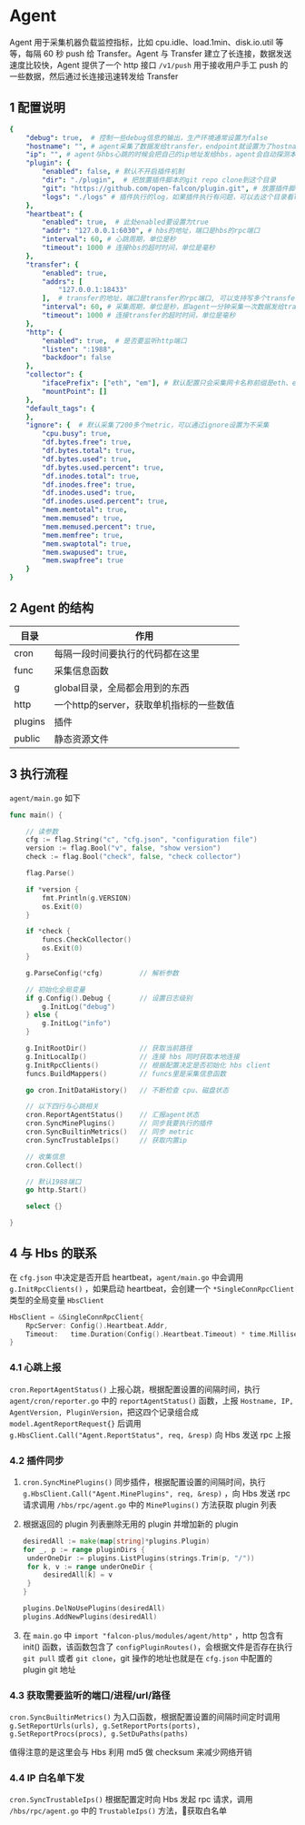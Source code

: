 

# Agent

Agent 用于采集机器负载监控指标，比如 cpu.idle、load.1min、disk.io.util 等等，每隔 60 秒 push 给 Transfer。Agent 与 Transfer 建立了长连接，数据发送速度比较快，Agent 提供了一个 http 接口 `/v1/push` 用于接收用户手工 push 的一些数据，然后通过长连接迅速转发给 Transfer



## 1 配置说明

```yaml
{
    "debug": true,  # 控制一些debug信息的输出，生产环境通常设置为false
    "hostname": "", # agent采集了数据发给transfer，endpoint就设置为了hostname，默认通过`hostname`获取，如果配置中配置了hostname，就用配置中的
    "ip": "", # agent与hbs心跳的时候会把自己的ip地址发给hbs，agent会自动探测本机ip，如果不想让agent自动探测，可以手工修改该配置
    "plugin": {
        "enabled": false, # 默认不开启插件机制
        "dir": "./plugin",  # 把放置插件脚本的git repo clone到这个目录
        "git": "https://github.com/open-falcon/plugin.git", # 放置插件脚本的git repo地址
        "logs": "./logs" # 插件执行的log，如果插件执行有问题，可以去这个目录看log
    },
    "heartbeat": {
        "enabled": true,  # 此处enabled要设置为true
        "addr": "127.0.0.1:6030", # hbs的地址，端口是hbs的rpc端口
        "interval": 60, # 心跳周期，单位是秒
        "timeout": 1000 # 连接hbs的超时时间，单位是毫秒
    },
    "transfer": {
        "enabled": true, 
        "addrs": [
            "127.0.0.1:18433"
        ],  # transfer的地址，端口是transfer的rpc端口, 可以支持写多个transfer的地址，agent会保证HA
        "interval": 60, # 采集周期，单位是秒，即agent一分钟采集一次数据发给transfer
        "timeout": 1000 # 连接transfer的超时时间，单位是毫秒
    },
    "http": {
        "enabled": true,  # 是否要监听http端口
        "listen": ":1988",
        "backdoor": false
    },
    "collector": {
        "ifacePrefix": ["eth", "em"], # 默认配置只会采集网卡名称前缀是eth、em的网卡流量，配置为空就会采集所有的，lo的也会采集。可以从/proc/net/dev看到各个网卡的流量信息
        "mountPoint": []
    },
    "default_tags": {
    },
    "ignore": {  # 默认采集了200多个metric，可以通过ignore设置为不采集
        "cpu.busy": true,
        "df.bytes.free": true,
        "df.bytes.total": true,
        "df.bytes.used": true,
        "df.bytes.used.percent": true,
        "df.inodes.total": true,
        "df.inodes.free": true,
        "df.inodes.used": true,
        "df.inodes.used.percent": true,
        "mem.memtotal": true,
        "mem.memused": true,
        "mem.memused.percent": true,
        "mem.memfree": true,
        "mem.swaptotal": true,
        "mem.swapused": true,
        "mem.swapfree": true
    }
}
```

 

## 2 Agent 的结构

| 目录    | 作用                                     |
| ------- | ---------------------------------------- |
| cron    | 每隔一段时间要执行的代码都在这里         |
| func    | 采集信息函数                             |
| g       | global目录，全局都会用到的东西           |
| http    | 一个http的server，获取单机指标的一些数值 |
| plugins | 插件                                     |
| public  | 静态资源文件                             |



## 3 执行流程

`agent/main.go` 如下



```go
func main() {

	// 读参数
	cfg := flag.String("c", "cfg.json", "configuration file")
	version := flag.Bool("v", false, "show version")
	check := flag.Bool("check", false, "check collector")

	flag.Parse()

	if *version {
		fmt.Println(g.VERSION)
		os.Exit(0)
	}

	if *check {
		funcs.CheckCollector()
		os.Exit(0)
	}

	g.ParseConfig(*cfg)         // 解析参数

	// 初始化全局变量
	if g.Config().Debug {		// 设置日志级别
		g.InitLog("debug")
	} else {
		g.InitLog("info")
	}

	g.InitRootDir()				// 获取当前路径
	g.InitLocalIp()				// 连接 hbs 同时获取本地连接
	g.InitRpcClients()			// 根据配置决定是否初始化 hbs client	
	funcs.BuildMappers()        // funcs里是采集信息函数

	go cron.InitDataHistory()	// 不断检查 cpu、磁盘状态

	// 以下四行与心跳相关
	cron.ReportAgentStatus()    // 汇报agent状态
	cron.SyncMinePlugins()      // 同步我要执行的插件
	cron.SyncBuiltinMetrics()   // 同步 metric
	cron.SyncTrustableIps()     // 获取内置ip

	// 收集信息
	cron.Collect()

	// 默认1988端口
	go http.Start()

	select {}

}
```



## 4 与 Hbs 的联系

在 `cfg.json` 中决定是否开启 heartbeat，`agent/main.go` 中会调用 `g.InitRpcClients()` ，如果启动 heartbeat，会创建一个 `*SingleConnRpcClient` 类型的全局变量 `HbsClient` 

```go
HbsClient = &SingleConnRpcClient{
	RpcServer: Config().Heartbeat.Addr,
	Timeout:   time.Duration(Config().Heartbeat.Timeout) * time.Millisecond,
}
```



### 4.1 心跳上报

`cron.ReportAgentStatus()` 上报心跳，根据配置设置的间隔时间，执行 `agent/cron/reporter.go` 中的 `reportAgentStatus()` 函数，上报 `Hostname, IP, AgentVersion, PluginVersion`，把这四个记录组合成 `model.AgentReportRequest{}` 后调用 `g.HbsClient.Call("Agent.ReportStatus", req, &resp)` 向 Hbs 发送 rpc 上报



### 4.2 插件同步

1. `cron.SyncMinePlugins()` 同步插件，根据配置设置的间隔时间，执行 `g.HbsClient.Call("Agent.MinePlugins", req, &resp)` ，向 Hbs 发送 rpc 请求调用 `/hbs/rpc/agent.go` 中的 `MinePlugins()` 方法获取 plugin 列表  

2. 根据返回的 plugin 列表删除无用的 plugin 并增加新的 plugin 

   ```go
   desiredAll := make(map[string]*plugins.Plugin)
   for _, p := range pluginDirs {
   	underOneDir := plugins.ListPlugins(strings.Trim(p, "/"))
   	for k, v := range underOneDir {
   		desiredAll[k] = v
   	}
   }
   
   plugins.DelNoUsePlugins(desiredAll)
   plugins.AddNewPlugins(desiredAll)
   ```

3. 在 `main.go` 中 `import "falcon-plus/modules/agent/http"` ，http 包含有 init() 函数，该函数包含了 `configPluginRoutes()`，会根据文件是否存在执行 `git pull` 或者 `git clone`，git 操作的地址也就是在 `cfg.json` 中配置的 plugin git 地址



### 4.3 获取需要监听的端口/进程/url/路径

`cron.SyncBuiltinMetrics()` 为入口函数，根据配置设置的间隔时间定时调用 `g.SetReportUrls(urls), g.SetReportPorts(ports), g.SetReportProcs(procs), g.SetDuPaths(paths)` 

值得注意的是这里会与 Hbs 利用 md5 做 checksum 来减少网络开销



### 4.4 IP 白名单下发

`cron.SyncTrustableIps()`  根据配置定时向 Hbs 发起 rpc 请求，调用 `/hbs/rpc/agent.go` 中的 `TrustableIps()` 方法，获取白名单